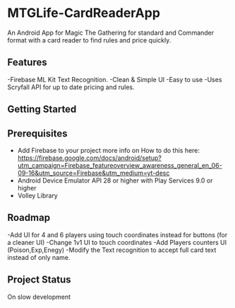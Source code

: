 # MTGLife-CardReaderApp
An Android App for Magic The Gathering for standard and Commander format with a card reader to find rules and price quickly.
## Features
-Firebase ML Kit Text Recognition.
-Clean & Simple UI
-Easy to use
-Uses Scryfall API for up to date pricing and rules.
## Getting Started
## Prerequisites
- Add Firebase to your project more info on How to do this here: 
https://firebase.google.com/docs/android/setup?utm_campaign=Firebase_featureoverview_awareness_general_en_06-09-16&utm_source=Firebase&utm_medium=yt-desc 
- Android Device Emulator API 28 or higher with Play Services 9.0 or higher
- Volley Library
## Roadmap
-Add UI for 4 and 6 players using touch coordinates instead for buttons (for a cleaner UI)
-Change 1v1 UI to touch coordinates
-Add Players counters UI (Poison,Exp,Enegy)
-Modify the Text recognition to accept full card text instead of only name.
## Project Status
On slow development
